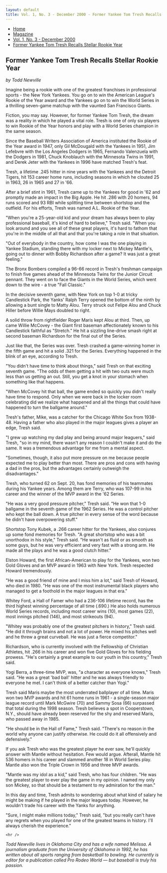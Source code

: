 ```yaml
---
layout: default
title: Vol. 1, No. 3 - December 2000 - Former Yankee Tom Tresh Recalls Stellar Rookie Year
---
```

<nav class="breadcrumb" aria-label="breadcrumbs">
  <ul>
    <li><a href="{{ site.url }}{{ site.baseurl }}/index.html">Home</a></li>
    <li><a href="../magazine-home.html">Magazine</a></li>
    <li><a href="bi_vol_1_no_3_home.html">Vol. 1, No. 3 - December 2000</a></li>
    <li class="is-active"><a href="#" aria-current="page">Former Yankee Tom Tresh Recalls Stellar Rookie Year</a></li>
  </ul>
</nav>

<section class="storycontent">
  <h1>Former Yankee Tom Tresh Recalls Stellar Rookie Year</h1>
	<p><em>by Todd Newville</em></p>

  <p>
		Imagine being a rookie with one of the greatest franchises in professional sports - the New York Yankees. You go on to win the American League's Rookie of the Year award and the Yankees go on to win the World Series in a thrilling seven-game matchup with the vaunted San Francisco Giants.
  </p>

  <p>
		Fiction, you may say. However, for former Yankee Tom Tresh, the dream was a reality in which he played a vital role. Tresh is one of only six players to win Rookie of the Year honors and play with a World Series champion in the same season.
  </p>

  <p>
		Since the Baseball Writers Association of America instituted the Rookie of the Year award in 1947, only Gil McDougald with the Yankees in 1951, Jim Lefebvre with the Los Angeles Dodgers in 1965, Fernando Valenzuela with the Dodgers in 1981, Chuck Knoblauch with the Minnesota Twins in 1991, and Derek Jeter with the Yankees in 1996 have matched Tresh's feat.
  </p>

  <p>
		Tresh, a lifetime .245 hitter in nine years with the Yankees and the Detroit Tigers, hit 153 career home runs, including seasons in which he clouted 25 in 1963, 26 in 1965 and 27 in '66.
  </p>

  <p>
		After a brief stint in 1961, Tresh came up to the Yankees for good in '62 and promptly made an impact in the Big Apple. He hit .286 with 20 homers, 94 runs scored and 93 RBI while splitting time between shortstop and the outfield. For his efforts, Tresh was named A.L. Rookie of the Year.
  </p>

  <p>
		"When you're a 25-year-old kid and your dream has always been to play professional baseball, it's kind of hard to believe," Tresh said. "When you look around and you see all of these great players, it's hard to fathom that you're in the middle of all that and that you're taking a role in that situation.
  </p>

  <p>
		"Out of everybody in the country, how come I was the one playing in Yankee Stadium, standing there with my locker next to Mickey Mantle's, going out to dinner with Bobby Richardson after a game? It was just a great feeling."
  </p>

  <p>
		The Bronx Bombers compiled a 96-66 record in Tresh's freshman campaign to finish five games ahead of the Minnesota Twins for the Junior Circuit pennant. They went on to face the Giants in the World Series, which went down to the wire - a true "Fall Classic."
  </p>

  <p>
		In the decisive seventh game, with New York on top 1-0 at tricky Candlestick Park, the Yanks' Ralph Terry opened the bottom of the ninth by allowing a bunt single to Matty Alou. Terry struck out Felipe Alou and Chuck Hiller before Willie Mays doubled to right.
  </p>

  <p>
		A solid throw from rightfielder Roger Maris kept Alou at third. Then, up came Willie McCovey - the Giant first baseman affectionately known to his Candlestick faithful as "Stretch." He hit a sizzling line-drive smash right at second baseman Richardson for the final out of the Series.
  </p>

  <p>
		Just like that, the Series was over. Tresh crashed a game-winning homer in the fifth game and hit a solid .321 for the Series. Everything happened in the blink of an eye, according to Tresh.
  </p>

  <p>
		"You didn't have time to think about things," said Tresh on that exciting seventh game. "The odds of them getting a hit with two outs were much less than us getting an out. Still, you get a knot in your stomach when something like that happens.
  </p>

  <p>
		"When McCovey hit that ball, the game ended so quickly you didn't really have time to respond. Only when we were back in the locker room celebrating did we realize what happened and all the things that could have happened to turn the ballgame around."
  </p>

  <p>
		Tresh's father, Mike, was a catcher for the Chicago White Sox from 1938-48. Having a father who also played in the major leagues gives a player an edge, Tresh said.
  </p>

  <p>
		"I grew up watching my dad play and being around major leaguers," said Tresh, "so in my mind, there wasn't any reason I couldn't make it and do the same. It was a tremendous advantage for me from a mental aspect.
  </p>

  <p>
		"Sometimes, though, it also put more pressure on me because people expected me to play better than most. There are pros and cons with having a dad in the pros, but the advantages certainly outweigh the disadvantages."
  </p>

  <p>
		Tresh, who turned 62 on Sept. 20, has fond memories of his teammates during his Yankee years. Among them are Terry, who was 107-99 in his career and the winner of the MVP award in the '62 Series.
  </p>

  <p>
		"He was a very good pressure pitcher," Tresh said. "He won that 1-0 ballgame in the seventh game of the 1962 Series. He was a control pitcher who kept the ball down. A true pitcher in every sense of the word because he didn't have overpowering stuff."
  </p>

  <p>
		Shortstop Tony Kubek, a .266 career hitter for the Yankees, also conjures up some fond memories for Tresh. "A great shortstop who was a bit unorthodox in his style," Tresh said. "He wasn't as fluid or as smooth as some guys, but he was very efficient and very fast with a strong arm. He made all the plays and he was a good clutch hitter."
  </p>

  <p>
		Elston Howard, the first African-American to play for the Yankees, won two Gold Gloves and an MVP award in 1963 with New York. Tresh respected Howard tremendously.
  </p>

  <p>
		"He was a good friend of mine and I miss him a lot," said Tresh of Howard, who died in 1980. "He was one of the most instrumental black players who managed to get a foothold in the major leagues in that era."
  </p>

  <p>
		Whitey Ford, a Hall of Famer who had a 236-106 lifetime record, has the third highest winning percentage of all time (.690.) He also holds numerous World Series records, including most career wins (10), most games (22), most innings pitched (146), and most strikeouts (94).
  </p>

  <p>
		"Whitey was probably one of the greatest pitchers in history," Tresh said. "He did it through brains and not a lot of power. He mixed his pitches well and he threw a great curveball. He was just a fierce competitor."
  </p>

  <p>
		Richardson, who is currently involved with the Fellowship of Christian Athletes, hit .266 in his career and won five Gold Gloves for his fielding prowess. "He's certainly a great example to our youth in this country," Tresh said.
  </p>

  <p>
		Yogi Berra, a three-time MVP, was, "a character as everyone knows," Tresh said. "He was a great 'bad ball' hitter and he was always friendly to everyone he met. I can't think of a better catcher than Yogi."
  </p>

  <p>
		Tresh said Maris maybe the most underrated ballplayer of all time. Maris won two MVP awards and hit 61 home runs in 1961 - a single-season major league record until Mark McGwire (70) and Sammy Sosa (66) surpassed that total during the 1998 season. Tresh believes a spot in Cooperstown, N.Y., should have already been reserved for the shy and reserved Maris, who passed away in 1985.
  </p>

  <p>
		"He should be in the Hall of Fame," Tresh said. "There's no reason in the world why anyone can justify otherwise. He could do it all offensively and defensively."
  </p>

  <p>
		If you ask Tresh who was the greatest player he ever saw, he'll quickly answer with Mantle without hesitation. Few would argue. Afterall, Mantle hit 536 homers in his career and slammed another 18 in World Series play. Mantle also won the Triple Crown in 1956 and three MVP awards.
  </p>

  <p>
		"Mantle was my idol as a kid," said Tresh, who has four children. "He was the greatest player to ever play the game in my opinion. I named my only son Mickey, so that should be a testament to my admiration for the man."
  </p>

  <p>
		In this day and time, Tresh admits to wondering about what kind of salary he might be making if he played in the major leagues today. However, he wouldn't trade his career with the Yanks for anything.
  </p>

  <p>
		"Sure, I might make millions today," Tresh said, "but you really can't have any regrets when you played for one of the greatest teams in history. I'll always cherish the experience."
  </p>

	<hr />
	
  <p>
		<em>Todd Newville lives in Oklahoma City and has a wife named Melissa. A journalism graduate from the University of Oklahoma in 1992, he has written about all sports ranging from basketball to bowling. He currently is editor for a publication called Pro Rodeo World &mdash; but baseball is truly his passion.</em>
  </p>

</section>
